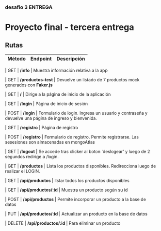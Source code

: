 <!-- ### Proyecto deployado en Heroku:
https://desafio3entregaproyectofinal.herokuapp.com/ -->
### desafio 3 ENTREGA


# Proyecto final - tercera entrega



## Rutas
| Método | Endpoint                | Descripción                                                                                                                                                                                                                 |
| ------ | ----------------------- | --------------------------------------------------------------------------------------------------------------------------------------------------------------------------------------------------------------------------- |

| GET    | **/info**                | Muestra información relativa a la app 

| GET    | **/productos-test**      | Devuelve un listado de 7 productos mock generados con **Faker.js** 


| GET    | **/**                    | Dirige a la página de inicio de la aplicación 

| GET    | **/login**               | Página de inicio de sesión 

| POST    | **/login**              | Formulario de login. Ingresa un usuario y contraseña y devuelve una página de ingreso y bienvenida.  

| GET    | **/registro**            | Página de registro 

| POST    | **/registro**           | Formulario de registro. Permite registrarse. Las sesesiones son almacenadas en mongoAtlas  

| GET    | **/logout**             | Se accede tras clicker al boton 'deslogear' y luego de 2 segundos redirige a /login. 

| GET    | **/productos**           | Lista los productos disponibles. Redirecciona luego de realizar el LOGIN.    



| GET    | **/api/productos**       | llstar todos los productos disponibles     

| GET    | **/api/productos/:id**   | Muestra un producto según su id   

| POST   | **/api/productos**       | Permite incorporar un producto a la base de datos       

| PUT    | **/api/productos/:id**       | Actualizar un producto en la base de datos        

| DELETE | **/api/productos/:id** | Para eliminar un producto        


